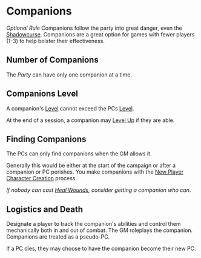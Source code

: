 # Companions

*Optional Rule*
Companions follow the party into great danger, even the [Shadowcurse](../Hazards/Shadowcurse.md). Companions are a great option for games with fewer players (1-3) to help bolster their effectiveness.

## Number of Companions

The *Party* can have only one companion at a time.

## Companions Level

A companion's [Level](../../Player%20Characters/Progression/Level.md) cannot exceed the PCs [Level](../../Player%20Characters/Progression/Level.md).

At the end of a session, a companion may [Level Up](../../Player%20Characters/Progression/Level.md#Level%20Up) if they are able.

## Finding Companions

The PCs can only find companions when the GM allows it.

Generally this would be either at the start of the campaign or after a companion or PC perishes. You make companions with the [New Player Character Creation](../../Character%20Creation/New%20Player%20Character%20Creation.md) process.

*If nobody can cast [Heal Wounds](../../Magic/Spells/Spells%20by%20Level/Level%201/Heal%20Wounds.md), consider getting a companion who can*.

## Logistics and Death

Designate a player to track the companion's abilities and control them mechanically both in and out of combat. The GM roleplays the companion. Companions are treated as a pseudo-PC.

If a PC dies, they may choose to have the companion become their new PC.
